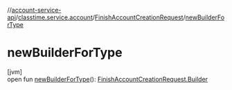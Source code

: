 //[account-service-api](../../../index.md)/[classtime.service.account](../index.md)/[FinishAccountCreationRequest](index.md)/[newBuilderForType](new-builder-for-type.md)

# newBuilderForType

[jvm]\
open fun [newBuilderForType](new-builder-for-type.md)(): [FinishAccountCreationRequest.Builder](-builder/index.md)
